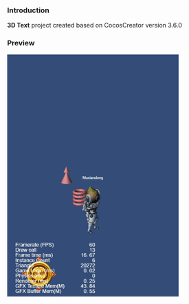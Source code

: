 ### Introduction
**3D Text** project created based on CocosCreator version 3.6.0

### Preview
![image](../../../gif/202201/2022012083.gif)